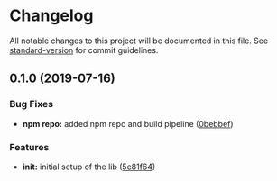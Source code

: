 # Changelog

All notable changes to this project will be documented in this file. See [standard-version](https://github.com/conventional-changelog/standard-version) for commit guidelines.

## 0.1.0 (2019-07-16)


### Bug Fixes

* **npm repo:** added npm repo and build pipeline ([0bebbef](https://github.com/tarikeminagictacta/coben-common-poc/commit/0bebbef))


### Features

* **init:** initial setup of the lib ([5e81f64](https://github.com/tarikeminagictacta/coben-common-poc/commit/5e81f64))
